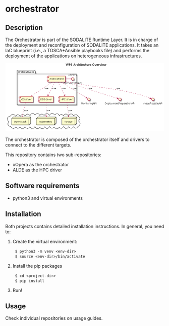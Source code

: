 # orchestrator

## Description

The Orchestrator is part of the SODALITE Runtime Layer. It is in charge of the deployment and reconfiguration of SODALITE applications. It takes an IaC blueprint (i.e., a TOSCA+Ansible playbooks file) and performs the deployment of the applications on heterogeneous infrastructures.

![Architecture](documentation/orchestrator.png)

The orchestrator is composed of the orchestrator itself and drivers to connect to the different targets.

This repository contains two sub-repositories:
- xOpera as the orchestrator
- ALDE as the HPC driver


## Software requirements

* python3 and virtual environments

## Installation

Both projects contains detailed installation instructions. In general, you need to:

1. Create the virtual environment:

        $ python3 -m venv <env-dir>
        $ source <env-dir>/bin/activate

2. Install the pip packages

        $ cd <project-dir>
        $ pip install

3. Run!

## Usage

Check individual repositories on usage guides. 

